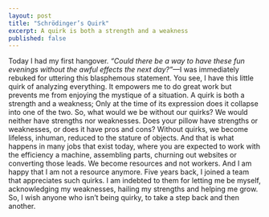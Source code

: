 ```yaml
---
layout: post
title: "Schrödinger’s Quirk"
excerpt: A quirk is both a strength and a weakness
published: false
---
```


Today I had my first hangover. *“Could there be a way to have these fun evenings without the awful effects the next day?”*—I was immediately rebuked for uttering this blasphemous statement. You see, I have this little quirk of analyzing everything. It empowers me to do great work but prevents me from enjoying the mystique of a situation. A quirk is both a strength and a weakness; Only at the time of its expression does it collapse into one of the two. So, what would we be without our quirks? We would neither have strengths nor weaknesses. Does your pillow have strengths or weaknesses, or does it have pros and cons? Without quirks, we become lifeless, inhuman, reduced to the stature of objects. And that is what happens in many jobs that exist today, where you are expected to work with the efficiency a machine, assembling parts, churning out websites or converting those leads. We become resources and not workers. And I am happy that I am not a resource anymore. Five years back, I joined a team that appreciates such quirks. I am indebted to them for letting me be myself, acknowledging my weaknesses, hailing my strengths and helping me grow. So, I wish anyone who isn’t being quirky, to take a step back and then another.
